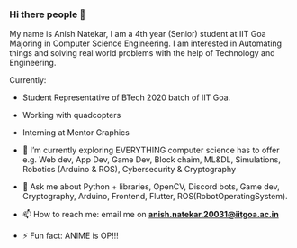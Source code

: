 ### Hi there people 👋

My name is Anish Natekar, I am a 4th year (Senior) student at IIT Goa Majoring in Computer Science Engineering. I am interested in Automating things and solving real world problems with the help of Technology and Engineering.

Currently:
- Student Representative of BTech 2020 batch of IIT Goa.
- Working with quadcopters
- Interning at Mentor Graphics

- 🌱 I’m currently exploring EVERYTHING computer science has to offer e.g. Web dev, App Dev, Game Dev, Block chaim, ML&DL, Simulations, Robotics (Arduino & ROS), Cybersecurity & Cryptography
- 💬 Ask me about Python + libraries, OpenCV, Discord bots, Game dev, Cryptography, Arduino, Frontend, Flutter, ROS(RobotOperatingSystem).
- 📫 How to reach me: email me on **anish.natekar.20031@iitgoa.ac.in**
- ⚡ Fun fact: ANIME is OP!!!


